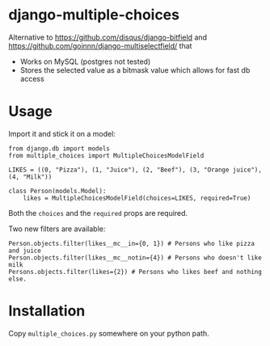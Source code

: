 # django-multiple-choices

Alternative to https://github.com/disqus/django-bitfield and https://github.com/goinnn/django-multiselectfield/ that

- Works on MySQL (postgres not tested)
- Stores the selected value as a bitmask value which allows for fast db access

# Usage

Import it and stick it on a model:

```
from django.db import models
from multiple_choices import MultipleChoicesModelField

LIKES = ((0, "Pizza"), (1, "Juice"), (2, "Beef"), (3, "Orange juice"), (4, "Milk"))

class Person(models.Model):
    likes = MultipleChoicesModelField(choices=LIKES, required=True)
```

Both the `choices` and the `required` props are required.

Two new filters are available:

```
Person.objects.filter(likes__mc__in={0, 1}) # Persons who like pizza and juice
Person.objects.filter(likes__mc__notin={4}) # Persons who doesn't like milk
Persons.objects.filter(likes={2}) # Persons who likes beef and nothing else.
```

# Installation

Copy `multiple_choices.py` somewhere on your python path.
